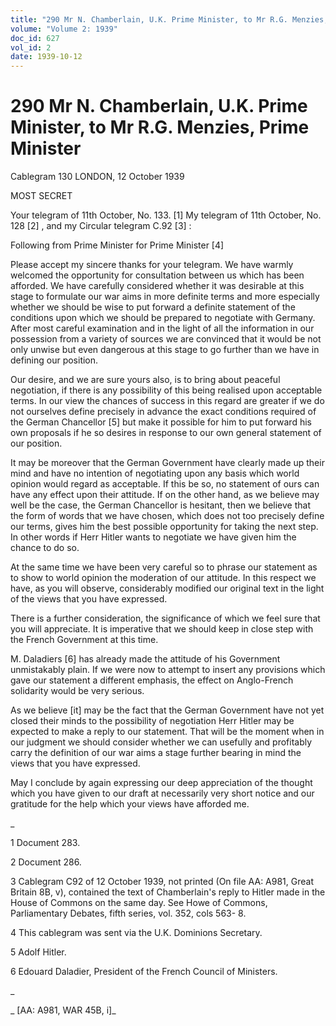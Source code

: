 ```yaml
---
title: "290 Mr N. Chamberlain, U.K. Prime Minister, to Mr R.G. Menzies, Prime Minister"
volume: "Volume 2: 1939"
doc_id: 627
vol_id: 2
date: 1939-10-12
---
```


# 290 Mr N. Chamberlain, U.K. Prime Minister, to Mr R.G. Menzies, Prime Minister

Cablegram 130 LONDON, 12 October 1939

MOST SECRET

Your telegram of 11th October, No. 133. [1] My telegram of 11th October, No. 128 [2] , and my Circular telegram C.92 [3] :

Following from Prime Minister for Prime Minister [4]

Please accept my sincere thanks for your telegram. We have warmly welcomed the opportunity for consultation between us which has been afforded. We have carefully considered whether it was desirable at this stage to formulate our war aims in more definite terms and more especially whether we should be wise to put forward a definite statement of the conditions upon which we should be prepared to negotiate with Germany. After most careful examination and in the light of all the information in our possession from a variety of sources we are convinced that it would be not only unwise but even dangerous at this stage to go further than we have in defining our position.

Our desire, and we are sure yours also, is to bring about peaceful negotiation, if there is any possibility of this being realised upon acceptable terms. In our view the chances of success in this regard are greater if we do not ourselves define precisely in advance the exact conditions required of the German Chancellor [5] but make it possible for him to put forward his own proposals if he so desires in response to our own general statement of our position.

It may be moreover that the German Government have clearly made up their mind and have no intention of negotiating upon any basis which world opinion would regard as acceptable. If this be so, no statement of ours can have any effect upon their attitude. If on the other hand, as we believe may well be the case, the German Chancellor is hesitant, then we believe that the form of words that we have chosen, which does not too precisely define our terms, gives him the best possible opportunity for taking the next step. In other words if Herr Hitler wants to negotiate we have given him the chance to do so.

At the same time we have been very careful so to phrase our statement as to show to world opinion the moderation of our attitude. In this respect we have, as you will observe, considerably modified our original text in the light of the views that you have expressed.

There is a further consideration, the significance of which we feel sure that you will appreciate. It is imperative that we should keep in close step with the French Government at this time.

M. Daladiers [6] has already made the attitude of his Government unmistakably plain. If we were now to attempt to insert any provisions which gave our statement a different emphasis, the effect on Anglo-French solidarity would be very serious.

As we believe [it] may be the fact that the German Government have not yet closed their minds to the possibility of negotiation Herr Hitler may be expected to make a reply to our statement. That will be the moment when in our judgment we should consider whether we can usefully and profitably carry the definition of our war aims a stage further bearing in mind the views that you have expressed.

May I conclude by again expressing our deep appreciation of the thought which you have given to our draft at necessarily very short notice and our gratitude for the help which your views have afforded me.

_

1 Document 283.

2 Document 286.

3 Cablegram C92 of 12 October 1939, not printed (On file AA: A981, Great Britain 8B, v), contained the text of Chamberlain's reply to Hitler made in the House of Commons on the same day. See Howe of Commons, Parliamentary Debates, fifth series, vol. 352, cols 563- 8.

4 This cablegram was sent via the U.K. Dominions Secretary.

5 Adolf Hitler.

6 Edouard Daladier, President of the French Council of Ministers.

_

_ [AA: A981, WAR 45B, i]_
